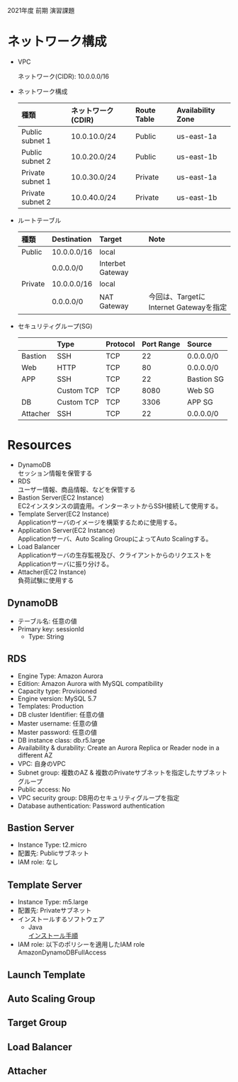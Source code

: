 2021年度 前期 演習課題

# ネットワーク構成
* VPC

  ネットワーク(CIDR): 10.0.0.0/16

* ネットワーク構成

  |種類             |ネットワーク(CDIR)|Route Table|Availability Zone|
  |:---------------|:---------------|:----------|:----------------|
  |Public  subnet 1|10.0.10.0/24    |Public     |us-east-1a       |
  |Public  subnet 2|10.0.20.0/24    |Public     |us-east-1b       |
  |Private subnet 1|10.0.30.0/24    |Private    |us-east-1a       |
  |Private subnet 2|10.0.40.0/24    |Private    |us-east-1b       |

* ルートテーブル

  |種類    |Destination|Target          |Note|
  |:------|:----------|:---------------|:----------------------------------|
  |Public |10.0.0.0/16|local           |                                   |
  |       |0.0.0.0/0  |Interbet Gateway|                                   |
  |Private|10.0.0.0/16|local           |                                   |
  |       |0.0.0.0/0  |NAT Gateway     |今回は、TargetにInternet Gatewayを指定|

* セキュリティグループ(SG)

  |            |Type     |Protocol|Port Range|Source            |
  |:-----------|:---------|:-------|:---------|:----------------|
  |Bastion     |SSH       |TCP     |22        |0.0.0.0/0        |
  |Web         |HTTP      |TCP     |80        |0.0.0.0/0        |
  |APP         |SSH       |TCP     |22        |Bastion SG       |
  |            |Custom TCP|TCP     |8080      |Web SG           |
  |DB          |Custom TCP|TCP     |3306      |APP SG           |
  |Attacher    |SSH       |TCP     |22        |0.0.0.0/0        |

# Resources
* DynamoDB  
セッション情報を保管する
* RDS  
ユーザー情報、商品情報、などを保管する
* Bastion Server(EC2 Instance)  
EC2インスタンスの調査用。インターネットからSSH接続して使用する。
* Template Server(EC2 Instance)  
Applicationサーバのイメージを構築するために使用する。
* Application Server(EC2 Instance)  
Applicationサーバ、Auto Scaling GroupによってAuto Scalingする。
* Load Balancer  
Applicationサーバの生存監視及び、クライアントからのリクエストをApplicationサーバに振り分ける。
* Attacher(EC2 Instance)  
負荷試験に使用する

## DynamoDB
* テーブル名: 任意の値
* Primary key: sessionId
  * Type: String

## RDS
* Engine Type: Amazon Aurora
* Edition: Amazon Aurora with MySQL compatibility
* Capacity type: Provisioned
* Engine version: MySQL 5.7
* Templates: Production
* DB cluster Identifier: 任意の値
* Master username: 任意の値
* Master password: 任意の値
* DB instance class: db.r5.large
* Availability & durability: Create an Aurora Replica or Reader node in a different AZ
* VPC: 自身のVPC
* Subnet group: 複数のAZ & 複数のPrivateサブネットを指定したサブネットグループ
* Public access: No
* VPC security group: DB用のセキュリティグループを指定
* Database authentication: Password authentication

## Bastion Server
* Instance Type: t2.micro
* 配置先: Publicサブネット
* IAM role: なし

## Template Server
* Instance Type: m5.large
* 配置先: Privateサブネット
* インストールするソフトウェア
  * Java  
  [インストール手順](https://docs.aws.amazon.com/ja_jp/corretto/latest/corretto-8-ug/amazon-linux-install.html)
* IAM role: 以下のポリシーを適用したIAM role  
  AmazonDynamoDBFullAccess

## Launch Template
## Auto Scaling Group
## Target Group
## Load Balancer
## Attacher
